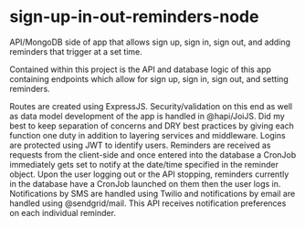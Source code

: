 # sign-up-in-out-reminders-node
API/MongoDB side of app that allows sign up, sign in, sign out, and adding reminders that trigger at a set time.

Contained within this project is the API and database logic of this app containing endpoints which allow for sign up, sign in, sign out, and setting reminders.

Routes are created using ExpressJS. Security/validation on this end as well as data model development of the app is handled in @hapi/JoiJS.
Did my best to keep separation of concerns and DRY best practices by giving each function one duty in addition to layering services and middleware.
Logins are protected using JWT to identify users.
Reminders are received as requests from the client-side and once entered into the database a CronJob immediately gets set to notify at the date/time specified in the reminder object. Upon the user logging out or the API stopping, reminders currently in the database have a CronJob launched on them then the user logs in.
Notifications by SMS are handled using Twilio and notifications by email are handled using @sendgrid/mail. This API receives notification preferences on each individual reminder.
